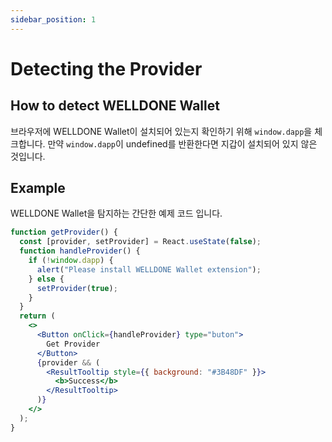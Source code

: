 ```yaml
---
sidebar_position: 1
---
```


# Detecting the Provider

## How to detect WELLDONE Wallet

브라우저에 WELLDONE Wallet이 설치되어 있는지 확인하기 위해 `window.dapp`을 체크합니다. 만약 `window.dapp`이 undefined를 반환한다면 지갑이 설치되어 있지 않은 것입니다.

## Example

WELLDONE Wallet을 탐지하는 간단한 예제 코드 입니다.

```jsx live
function getProvider() {
  const [provider, setProvider] = React.useState(false);
  function handleProvider() {
    if (!window.dapp) {
      alert("Please install WELLDONE Wallet extension");
    } else {
      setProvider(true);
    }
  }
  return (
    <>
      <Button onClick={handleProvider} type="buton">
        Get Provider
      </Button>
      {provider && (
        <ResultTooltip style={{ background: "#3B48DF" }}>
          <b>Success</b>
        </ResultTooltip>
      )}
    </>
  );
}
```
